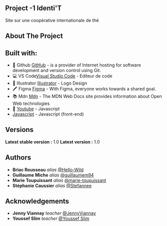 ## Project -1 Identi'T


Site sur une coopérative internationale de thé
## About The Project

## Built with:

- 🐙 Github [GitHub](https://github.com/) - is a provider of Internet hosting for software development and version control using Git. 
- 💻 VS Code[Visual Studio Code](https://code.visualstudio.com/) - Editeur de code
- 🎨 Illustrator [Illustrator](https://www.adobe.com/fr/products/illustrator.html?mv=search&mv=search&sdid=KCJMVLF6&ef_id=CjwKCAjwrfCRBhAXEiwAnkmKmR_nC_6VAyH9B4Y5-lvbdVh2H6m0Lat5qCsUsutt2-e0urd8LPHdJRoCpe0QAvD_BwE:G:s&s_kwcid=AL!3085!3!341240860967!e!!g!!illustrator!1478148655!58836721124&gclid=CjwKCAjwrfCRBhAXEiwAnkmKmR_nC_6VAyH9B4Y5-lvbdVh2H6m0Lat5qCsUsutt2-e0urd8LPHdJRoCpe0QAvD_BwE) - Logo Design
- 🖍️ Figma [Figma](https://www.figma.com/files/recent?fuid=806543596101527662) - With Figma, everyone works towards a shared goal.
- 📚 Mdn [Mdn](https://developer.mozilla.org/en-US/) - The MDN Web Docs site provides information about Open Web technologies
- 🎥 [ Youtube](https://www.javascript.com/) - Javascript 
- [Javascript](https://www.javascript.com/) - Javascript (front-end)


## Versions

**Latest stable version :** 1.0
**Latest version :** 1.0

## Authors

- **Briac Rousseau** _alias_ [@Hello-Wild](https://github.com/Hello-Wild)
- **Guillaume Miche** _alias_ [@guillaumem94](https://github.com/guillaumem94)
- **Marie Toupuissant** _alias_ [@marie-toupuissant](https://github.com/marie-toupuissant)
- **Stéphanie Caussier** _alias_ [@Stefannee](https://github.com/Stefannee)


<!-- ACKNOWLEDGEMENTS -->

## Acknowledgements


- **Jenny Viannay** _teacher_ [@JennyViannay](https://github.com/JennyViannay)
- **Youssef Slim** _teacher_ [@Youssef Slim](https://github.com/JennyViannay)

